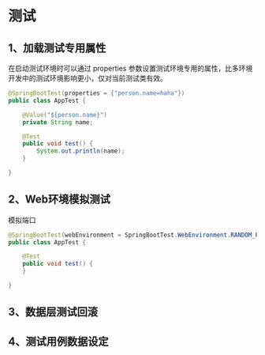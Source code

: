 # 测试

## 1、加载测试专用属性

在启动测试环境时可以通过 properties 参数设置测试环境专用的属性，比多环境开发中的测试环境影响更小，仅对当前测试类有效。

```java
@SpringBootTest(properties = {"person.name=haha"})
public class AppTest {

    @Value("${person.name}")
    private String name;

    @Test
    public void test() {
        System.out.println(name);
    }

}
```

## 2、Web环境模拟测试

模拟端口

```java
@SpringBootTest(webEnvironment = SpringBootTest.WebEnvironment.RANDOM_PORT)
public class AppTest {

    @Test
    public void test() {
    }

}
```



## 3、数据层测试回滚





## 4、测试用例数据设定